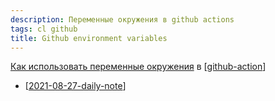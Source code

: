 ```yaml
---
description: Переменные окружения в github actions
tags: cl github
title: Github environment variables
---
```

[Как использовать переменные окружения](https://docs.github.com/en/actions/reference/environment-variables) в [[github-action]]

- [[2021-08-27-daily-note]]

[//begin]: # "Autogenerated link references for markdown compatibility"
[github-action]: github-action "Githunb action"
[2021-08-27-daily-note]: ../posts/2021-08-27-daily-note "Как добавить контейнеры на Digital Ocean registry с помощью docker-compose"
[//end]: # "Autogenerated link references"